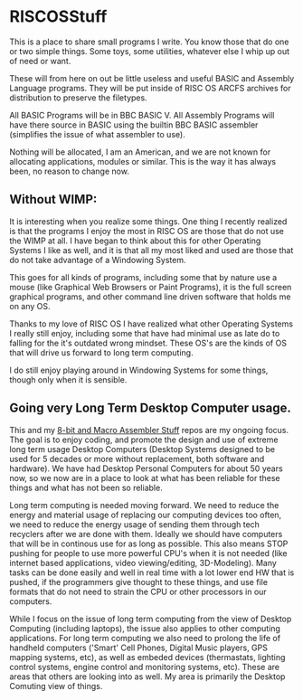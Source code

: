 # RISCOSStuff
This is a place to share small programs I write.  You know those that do one or two simple things.  Some toys, some utilities, whatever else I whip up out of need or want.

These will from here on out be little useless and useful BASIC and Assembly Language programs.  They will be put inside of RISC OS ARCFS archives for distribution to preserve the filetypes.

All BASIC Programs will be in BBC BASIC V.  All Assembly Programs will have there source in BASIC using the builtin BBC BASIC assembler (simplifies the issue of what assembler to use).

Nothing will be allocated, I am an American, and we are not known for allocating applications, modules or similar.  This is the way it has always been, no reason to change now.

## Without WIMP:

It is interesting when you realize some things.  One thing I recently realized is that the programs I enjoy the most in RISC OS are those that do not use the WIMP at all.   I have began to think about this for other Operating Systems I like as well, and it is that all my most liked and used are those that do not take advantage of a Windowing System.

This goes for all kinds of programs, including some that by nature use a mouse (like Graphical Web Browsers or Paint Programs), it is the full screen graphical programs, and other command line driven software that holds me on any OS.

Thanks to my love of RISC OS I have realized what other Operating Systems I really still enjoy, including some that have had minimal use as late do to falling for the it's outdated wrong mindset.  These OS's are the kinds of OS that will drive us forward to long term computing.

I do still enjoy playing around in Windowing Systems for some things, though only when it is sensible.

## Going very Long Term Desktop Computer usage.

This and my [8-bit and Macro Assembler Stuff](https://github.com/David-SWUSA-RISCOS/MacStuffA/) repos are my ongoing focus. The goal is to enjoy coding, and promote the design and use of extreme long term usage Desktop Computers (Desktop Systems designed to be used for 5 decades or more without replacement, both software and hardware). We have had Desktop Personal Computers for about 50 years now, so we now are in a place to look at what has been reliable for these things and what has not been so reliable.

Long term computing is needed moving forward. We need to reduce the energy and material usage of replacing our computing devices too often, we need to reduce the energy usage of sending them through tech recyclers after we are done with them. Ideally we should have computers that will be in continous use for as long as possible. This also means STOP pushing for people to use more powerful CPU's when it is not needed (like internet based applications, video viewing/editing, 3D-Modeling). Many tasks can be done easily and well in real time with a lot lower end HW that is pushed, if the programmers give thought to these things, and use file formats that do not need to strain the CPU or other processors in our computers.

While I focus on the issue of long term computing from the view of Desktop Computing (including laptops), the issue also applies to other computing applications. For long term computing we also need to prolong the life of handheld computers ('Smart' Cell Phones, Digital Music players, GPS mapping systems, etc), as well as embeded devices (thermastats, lighting control systems, engine control and monitoring systems, etc). These are areas that others are looking into as well. My area is primarily the Desktop Comuting view of things.
